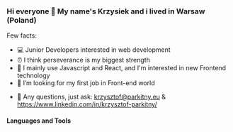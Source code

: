 ### Hi everyone 👋 My name's Krzysiek and i lived in Warsaw (Poland)

Few facts:
* 💻 Junior Developers interested in web development
* ⏰ I think perseverance is my biggest strength
* 📝 I mainly use Javascript and React, and I'm interested in new Frontend technology
* 🤔 I’m looking for my first job in Front-end world

- 💬 Any questions, just ask: krzysztof@parkitny.eu & https://www.linkedin.com/in/krzysztof-parkitny/



#### Languages and Tools


